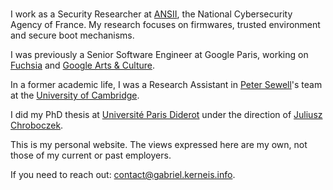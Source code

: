 # 

I work as a Security Researcher at [ANSII](https://ssi.gouv.fr), the National Cybersecurity Agency of France.
My research focuses on firmwares, trusted environment and secure boot mechanisms.

I was previously a Senior Software Engineer at Google Paris, working on [Fuchsia](https://fuchsia.dev) and [Google Arts & Culture](https://artsandculture.google.com).

In a former academic life, I was a Research Assistant in [Peter Sewell](https://www.cl.cam.ac.uk/~pes20)'s team at the [University of Cambridge](https://www.cl.cam.ac.uk).

I did my PhD thesis at [Université Paris Diderot](https://irif.fr) under the direction of [Juliusz Chroboczek](https://irif.fr/~jch).

This is my personal website. The views expressed here are my own, not those of my current or past employers.

If you need to reach out: contact@gabriel.kerneis.info.


